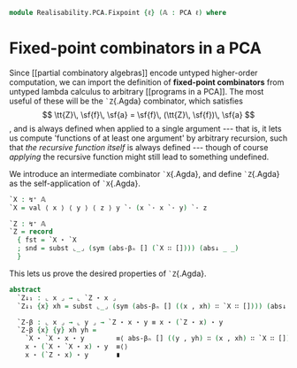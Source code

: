 <!--
```agda
open import 1Lab.Prelude

open import Data.Partial.Total
open import Data.Partial.Base
open import Data.Vec.Base

open import Realisability.PCA

import Realisability.Data.Pair
import Realisability.PCA.Sugar
```
-->

```agda
module Realisability.PCA.Fixpoint {ℓ} (𝔸 : PCA ℓ) where
```

<!--
```agda
open Realisability.PCA.Sugar 𝔸
open Realisability.Data.Pair 𝔸

private variable x y : ↯ ⌞ 𝔸 ⌟
```
-->

# Fixed-point combinators in a PCA

Since [[partial combinatory algebras]] encode untyped higher-order
computation, we can import the definition of **fixed-point combinators**
from untyped lambda calculus to arbitrary [[programs in a PCA]]. The
most useful of these will be the `` `Z ``{.Agda} combinator, which
satisfies
$$
\tt{Z}\, \sf{f}\, \sf{a} = \sf{f}\, (\tt{Z}\, \sf{f})\, \sf{a}
$$,
and is always defined when applied to a single argument --- that is, it
lets us compute 'functions of at least one argument' by arbitrary
recursion, such that *the recursive function itself* is always defined
--- though of course *applying* the recursive function might still lead
to something undefined.

We introduce an intermediate combinator `` `X ``{.Agda}, and define
`` `Z ``{.Agda} as the self-application of `` `X ``{.Agda}.

```agda
`X : ↯⁺ 𝔸
`X = val ⟨ x ⟩ ⟨ y ⟩ ⟨ z ⟩ y `· (x `· x `· y) `· z

`Z : ↯⁺ 𝔸
`Z = record
  { fst = `X ⋆ `X
  ; snd = subst ⌞_⌟ (sym (abs-βₙ [] (`X ∷ []))) (abs↓ _ _)
  }
```

This lets us prove the desired properties of `` `Z ``{.Agda}.

```agda
abstract
  `Z↓₁ : ⌞ x ⌟ → ⌞ `Z ⋆ x ⌟
  `Z↓₁ {x} xh = subst ⌞_⌟ (sym (abs-βₙ [] ((x , xh) ∷ `X ∷ []))) (abs↓ _ _)

  `Z-β : ⌞ x ⌟ → ⌞ y ⌟ → `Z ⋆ x ⋆ y ≡ x ⋆ (`Z ⋆ x) ⋆ y
  `Z-β {x} {y} xh yh =
    `X ⋆ `X ⋆ x ⋆ y        ≡⟨ abs-βₙ [] ((y , yh) ∷ (x , xh) ∷ `X ∷ []) ⟩
    x ⋆ (`X ⋆ `X ⋆ x) ⋆ y  ≡⟨⟩
    x ⋆ (`Z ⋆ x) ⋆ y       ∎
```
